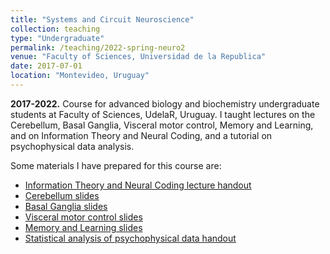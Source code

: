 ```yaml
---
title: "Systems and Circuit Neuroscience"
collection: teaching
type: "Undergraduate"
permalink: /teaching/2022-spring-neuro2
venue: "Faculty of Sciences, Universidad de la Republica"
date: 2017-07-01
location: "Montevideo, Uruguay"
---
```


**2017-2022.** Course for advanced biology and biochemistry undergraduate
students at Faculty of Sciences, UdelaR, Uruguay. I taught lectures
on the Cerebellum, Basal Ganglia, Visceral motor control, Memory and
Learning, and on Information Theory and Neural Coding, and
a tutorial on psychophysical data analysis.

Some materials I have prepared for this course are:
  * [Information Theory and Neural Coding lecture handout](/files/teaching/neuro_sistemas/informacion_codificacion.pdf)
  * [Cerebellum slides](/files/teaching/neuro_sistemas/cerebelo.pdf)
  * [Basal Ganglia slides](/files/teaching/neuro_sistemas/ganglios_basales.pdf)
  * [Visceral motor control slides](/files/teaching/neuro_sistemas/motores_viscerales.pdf)
  * [Memory and Learning slides](/files/teaching/neuro_sistemas/memoria_y_aprendizaje.pdf)
  * [Statistical analysis of psychophysical data handout](/files/teaching/neuro_sistemas/analisis_psicofisica.pdf)

